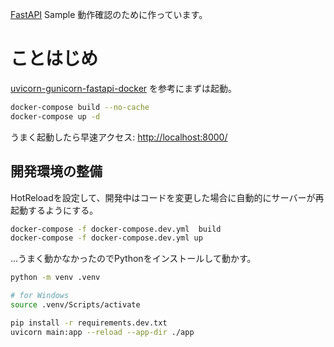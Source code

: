 [FastAPI](https://fastapi.tiangolo.com/) Sample 動作確認のために作っています。

# ことはじめ

[uvicorn-gunicorn-fastapi-docker](https://github.com/tiangolo/uvicorn-gunicorn-fastapi-docker) を参考にまずは起動。

```bash
docker-compose build --no-cache
docker-compose up -d
```

うまく起動したら早速アクセス: [http://localhost:8000/](http://localhost:8000/)

## 開発環境の整備

HotReloadを設定して、開発中はコードを変更した場合に自動的にサーバーが再起動するようにする。

```bash
docker-compose -f docker-compose.dev.yml  build
docker-compose -f docker-compose.dev.yml up
```

...うまく動かなかったのでPythonをインストールして動かす。

```bash
python -m venv .venv

# for Windows
source .venv/Scripts/activate

pip install -r requirements.dev.txt
uvicorn main:app --reload --app-dir ./app
```